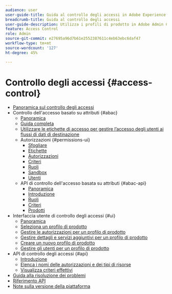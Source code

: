 ```yaml
---
audience: user
user-guide-title: Guida al controllo degli accessi in Adobe Experience Platform
breadcrumb-title: Guida al controllo degli accessi
user-guide-description: Utilizza i profili di prodotto in Adobe Admin Console per gestire le autorizzazioni utente. Scopri come assegnare gli utenti a prodotti e sandbox.
feature: Access Control
role: Admin
source-git-commit: e27695a96d7b61e2552387611c4eb63ebc6daf47
workflow-type: tm+mt
source-wordcount: '127'
ht-degree: 45%

---
```



# Controllo degli accessi {#access-control}

* [Panoramica sul controllo degli accessi](home.md)
* Controllo dell&#39;accesso basato su attributi {#abac}
   * [Panoramica](abac/overview.md)
   * [Guida completa](abac/end-to-end-guide.md)
   * [Utilizzare le etichette di accesso per gestire l’accesso degli utenti ai flussi di dati di destinazione](/help/access-control/abac/apply-access-labels-destinations.md)
   * Autorizzazioni {#permissions-ui}
      * [Sfogliare](abac/ui/browse.md)
      * [Etichette](abac/ui/labels.md)
      * [Autorizzazioni](abac/ui/permissions.md)
      * [Criteri](abac/ui/policies.md)
      * [Ruoli](abac/ui/roles.md)
      * [Sandbox](abac/ui/sandboxes.md)
      * [Utenti](abac/ui/users.md)
   * API di controllo dell&#39;accesso basata su attributi {#abac-api}
      * [Panoramica](abac/api/overview.md)
      * [Introduzione](abac/api/getting-started.md)
      * [Ruoli](abac/api/roles.md)
      * [Criteri](abac/api/policies.md)
      * [Prodotti](abac/api/products.md)
* Interfaccia utente di controllo degli accessi {#ui}
   * [Panoramica](ui/overview.md)
   * [Seleziona un profilo di prodotto](ui/browse.md)
   * [Gestire le autorizzazioni per un profilo di prodotto](ui/permissions.md)
   * [Gestire dettagli e servizi aggiuntivi per un profilo di prodotto](ui/details-and-services.md)
   * [Creare un nuovo profilo di prodotto](ui/create-profile.md)
   * [Gestire gli utenti per un profilo di prodotto](ui/users.md)
* API di controllo degli accessi {#api}
   * [Introduzione](api/getting-started.md)
   * [Elenca i nomi delle autorizzazioni e dei tipi di risorse](api/permissions-and-resource-types.md)
   * [Visualizza criteri effettivi](api/effective-policies.md)
* [Guida alla risoluzione dei problemi](troubleshooting-guide.md)
* [Riferimento API](https://www.adobe.io/experience-platform-apis/references/access-control/)
* [Note sulla versione della piattaforma](https://experienceleague.adobe.com/it/docs/experience-platform/release-notes/latest)